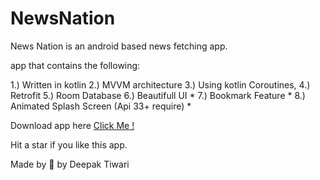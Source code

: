 # NewsNation

News Nation is an android based news fetching app.

app that contains the following:

1.) Written in kotlin
2.) MVVM architecture 
3.) Using kotlin Coroutines, 
4.) Retrofit
5.) Room Database 
6.) Beautifull UI *
7.) Bookmark Feature *
8.) Animated Splash Screen (Api 33+ require) *

Download app here <a href = "Click Me](https://drive.google.com/file/d/1rH8r9RSWouFyWdNNqW7uDwFpjEG4oRxg/view?usp=sharing)https://drive.google.com/file/d/1rH8r9RSWouFyWdNNqW7uDwFpjEG4oRxg/view?usp=sharing">Click Me !</a>

Hit a star if you like this app.

Made by 💙 by Deepak Tiwari
